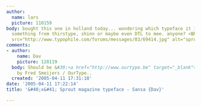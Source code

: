 ```yaml
---
author:
  name: lars
  picture: 110159
body: bought this one in holland today... wondering which typeface it is. looks like
  something from thirstype, shinn or maybe even DTL to mee. anyone? <BR> <BR><img
  src="http://www.typophile.com/forums/messages/83/69414.jpg" alt="sprout">
comments:
- author:
    name: Dav
    picture: 128119
  body: Should be &#39;<a href="http://www.ourtype.be" target="_blank">Sansa</a>&#39;,
    by Fred Smeijers / OurType..
  created: '2005-04-11 17:31:18'
date: '2005-04-11 17:22:14'
title: '&#40;x&#41; Sprout magazine typeface - Sansa {Dav}'

---
```

